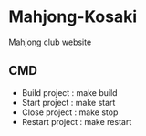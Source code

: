 # Mahjong-Kosaki
Mahjong club website

## CMD
- Build project : make build
- Start project : make start
- Close project : make stop
- Restart project : make restart